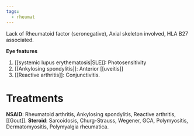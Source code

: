 ```yaml
---
tags:
  - rheumat
---
```

Lack of Rheumatoid factor (seronegative), Axial skeleton involved, HLA B27 associated.

**Eye features**
1. [[systemic lupus erythematosis|SLE]]: Photosensitivity
2. [[Ankylosing spondylitis]]: Anterior [[uveitis]]
3. [[Reactive arthritis]]: Conjunctivitis.
# Treatments
**NSAID**: Rheumatoid arthritis, Ankylosing spondylitis, Reactive arthritis, [[Gout]].
**Steroid**: Sarcoidosis, Churg-Strauss, Wegener, GCA, Polymyositis, Dermatomyositis, Polymyalgia rheumatica.

